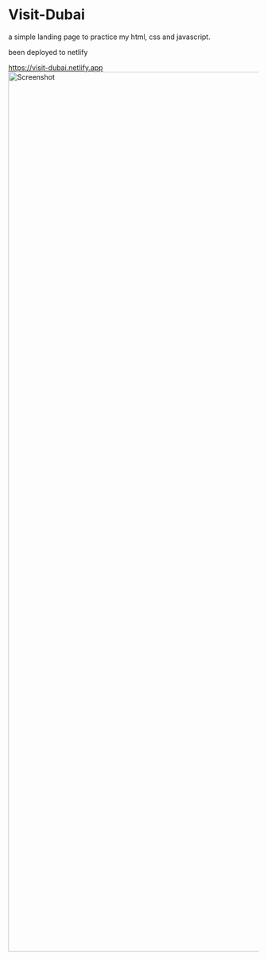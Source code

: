 # Visit-Dubai

a simple landing page to practice my html, css and javascript.

been deployed to netlify


https://visit-dubai.netlify.app
<img width="1767" alt="Screenshot" src="https://user-images.githubusercontent.com/77758062/162589603-8c25898f-8aa3-41f5-be1a-c999905a78dd.png">
